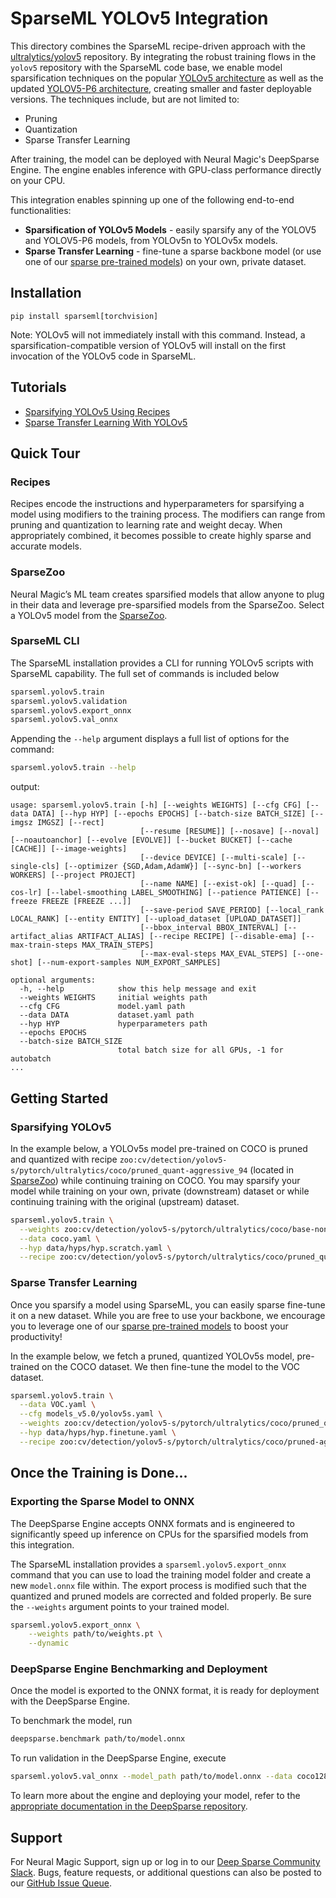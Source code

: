 # SparseML YOLOv5 Integration
This directory combines the SparseML recipe-driven approach with the 
[ultralytics/yolov5](https://github.com/ultralytics/yolov5) repository.
By integrating the robust training flows in the `yolov5` repository with the SparseML code base, we enable model sparsification techniques on the popular [YOLOv5 architecture](https://github.com/ultralytics/yolov5/issues/280)
as well as the updated [YOLOV5-P6 architecture](https://github.com/ultralytics/yolov5/releases/tag/v5.0),
creating smaller and faster deployable versions.
The techniques include, but are not limited to:
- Pruning
- Quantization
- Sparse Transfer Learning

After training, the model can be deployed with Neural Magic's DeepSparse Engine. The engine enables inference with GPU-class performance directly on your CPU.

This integration enables spinning up one of the following end-to-end functionalities:
- **Sparsification of YOLOv5 Models** - easily sparsify any of the YOLOV5 and YOLOV5-P6 models, from YOLOv5n to YOLOv5x models. 
- **Sparse Transfer Learning** - fine-tune a sparse backbone model (or use one of our [sparse pre-trained models](https://sparsezoo.neuralmagic.com/?domain=cv&sub_domain=detection&page=1)) on your own, private dataset.

## Installation

```pip install sparseml[torchvision]```

Note: YOLOv5 will not immediately install with this command. Instead, a sparsification-compatible version of YOLOv5 will install on the first invocation of the YOLOv5 code in SparseML.

## Tutorials

- [Sparsifying YOLOv5 Using Recipes](https://github.com/neuralmagic/sparseml/blob/main/integrations/ultralytics-yolov5/tutorials/sparsifying_yolov5_using_recipes.md)
- [Sparse Transfer Learning With YOLOv5](https://github.com/neuralmagic/sparseml/blob/main/integrations/ultralytics-yolov5/tutorials/yolov5_sparse_transfer_learning.md)

## Quick Tour

### Recipes

Recipes encode the instructions and hyperparameters for sparsifying a model using modifiers to the training process.
The modifiers can range from pruning and quantization to learning rate and weight decay.
When appropriately combined, it becomes possible to create highly sparse and accurate models.

### SparseZoo

Neural Magic’s ML team creates sparsified models that allow anyone to plug in their data and leverage pre-sparsified models from the SparseZoo.
Select a YOLOv5 model from the [SparseZoo](https://sparsezoo.neuralmagic.com/?repo=ultralytics&page=1).

### SparseML CLI

The SparseML installation provides a CLI for running YOLOv5 scripts with SparseML capability. The full set of commands is included below

```bash
sparseml.yolov5.train
sparseml.yolov5.validation
sparseml.yolov5.export_onnx
sparseml.yolov5.val_onnx
```

Appending the `--help` argument displays a full list of options for the command:
```bash
sparseml.yolov5.train --help
```

output:
```
usage: sparseml.yolov5.train [-h] [--weights WEIGHTS] [--cfg CFG] [--data DATA] [--hyp HYP] [--epochs EPOCHS] [--batch-size BATCH_SIZE] [--imgsz IMGSZ] [--rect]
                             [--resume [RESUME]] [--nosave] [--noval] [--noautoanchor] [--evolve [EVOLVE]] [--bucket BUCKET] [--cache [CACHE]] [--image-weights]
                             [--device DEVICE] [--multi-scale] [--single-cls] [--optimizer {SGD,Adam,AdamW}] [--sync-bn] [--workers WORKERS] [--project PROJECT]
                             [--name NAME] [--exist-ok] [--quad] [--cos-lr] [--label-smoothing LABEL_SMOOTHING] [--patience PATIENCE] [--freeze FREEZE [FREEZE ...]]
                             [--save-period SAVE_PERIOD] [--local_rank LOCAL_RANK] [--entity ENTITY] [--upload_dataset [UPLOAD_DATASET]]
                             [--bbox_interval BBOX_INTERVAL] [--artifact_alias ARTIFACT_ALIAS] [--recipe RECIPE] [--disable-ema] [--max-train-steps MAX_TRAIN_STEPS]
                             [--max-eval-steps MAX_EVAL_STEPS] [--one-shot] [--num-export-samples NUM_EXPORT_SAMPLES]

optional arguments:
  -h, --help            show this help message and exit
  --weights WEIGHTS     initial weights path
  --cfg CFG             model.yaml path
  --data DATA           dataset.yaml path
  --hyp HYP             hyperparameters path
  --epochs EPOCHS
  --batch-size BATCH_SIZE
                        total batch size for all GPUs, -1 for autobatch
...
```

## Getting Started

### Sparsifying YOLOv5
In the example below, a YOLOv5s model pre-trained on COCO is pruned and quantized with recipe 
`zoo:cv/detection/yolov5-s/pytorch/ultralytics/coco/pruned_quant-aggressive_94` (located in [SparseZoo](https://sparsezoo.neuralmagic.com/models/cv%2Fdetection%2Fyolov5-s%2Fpytorch%2Fultralytics%2Fcoco%2Fpruned_quant-aggressive_94)) while continuing training on COCO. You may sparsify your model while training on your own, private (downstream) dataset or while continuing training with the original (upstream) dataset.  

```bash
sparseml.yolov5.train \
  --weights zoo:cv/detection/yolov5-s/pytorch/ultralytics/coco/base-none \
  --data coco.yaml \
  --hyp data/hyps/hyp.scratch.yaml \
  --recipe zoo:cv/detection/yolov5-s/pytorch/ultralytics/coco/pruned_quant-aggressive_94 
```

### Sparse Transfer Learning

Once you sparsify a model using SparseML, you can easily sparse fine-tune it on a new dataset.
While you are free to use your backbone, we encourage you to leverage one of our [sparse pre-trained models](https://sparsezoo.neuralmagic.com) to boost your productivity!

In the example below, we fetch a pruned, quantized YOLOv5s model, pre-trained on the COCO dataset. We then fine-tune the model to the VOC dataset. 
```bash
sparseml.yolov5.train \
  --data VOC.yaml \
  --cfg models_v5.0/yolov5s.yaml \
  --weights zoo:cv/detection/yolov5-s/pytorch/ultralytics/coco/pruned_quant-aggressive_94?recipe_type=transfer \
  --hyp data/hyps/hyp.finetune.yaml \
  --recipe zoo:cv/detection/yolov5-s/pytorch/ultralytics/coco/pruned-aggressive_96
```

## Once the Training is Done...

### Exporting the Sparse Model to ONNX
The DeepSparse Engine accepts ONNX formats and is engineered to significantly speed up inference on CPUs for the sparsified models from this integration.

The SparseML installation provides a `sparseml.yolov5.export_onnx` command that you can use to load the training model folder and create a new `model.onnx` file within. The export process is modified such that the quantized and pruned models are corrected and folded properly. Be sure the `--weights` argument points to your trained model. 
```bash
sparseml.yolov5.export_onnx \
    --weights path/to/weights.pt \
    --dynamic 
```

### DeepSparse Engine Benchmarking and Deployment

Once the model is exported to the ONNX format, it is ready for deployment with the DeepSparse Engine. 

To benchmark the model, run

```bash
deepsparse.benchmark path/to/model.onnx
```

To run validation in the DeepSparse Engine, execute

```bash
sparseml.yolov5.val_onnx --model_path path/to/model.onnx --data coco128.yaml
```


To learn more about the engine and deploying your model, refer to the [appropriate documentation in the DeepSparse repository](https://github.com/neuralmagic/deepsparse/tree/main/src/deepsparse/yolo).

## Support

For Neural Magic Support, sign up or log in to our [Deep Sparse Community Slack](https://join.slack.com/t/discuss-neuralmagic/shared_invite/zt-q1a1cnvo-YBoICSIw3L1dmQpjBeDurQ). Bugs, feature requests, or additional questions can also be posted to our [GitHub Issue Queue](https://github.com/neuralmagic/sparseml/issues).
